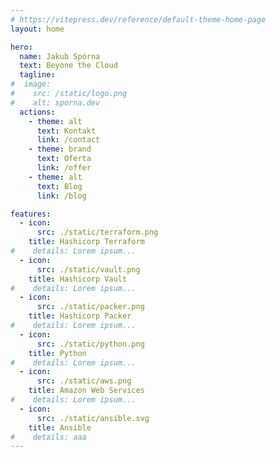 ```yaml
---
# https://vitepress.dev/reference/default-theme-home-page
layout: home

hero:
  name: Jakub Spórna
  text: Beyone the Cloud
  tagline: 
#  image:
#    src: /static/logo.png
#    alt: sporna.dev
  actions:
    - theme: alt
      text: Kontakt
      link: /contact
    - theme: brand
      text: Oferta
      link: /offer
    - theme: alt
      text: Blog
      link: /blog

features:
  - icon: 
      src: ./static/terraform.png
    title: Hashicorp Terraform
#    details: Lorem ipsum...
  - icon:
      src: ./static/vault.png
    title: Hashicorp Vault
#    details: Lorem ipsum...
  - icon:
      src: ./static/packer.png
    title: Hashicorp Packer
#    details: Lorem ipsum...
  - icon:
      src: ./static/python.png
    title: Python
#    details: Lorem ipsum...
  - icon:
      src: ./static/aws.png
    title: Amazon Web Services
#    details: Lorem ipsum...
  - icon:
      src: ./static/ansible.svg
    title: Ansible
#    details: aaa
---
```

